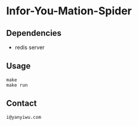 # Infor-You-Mation-Spider

## Dependencies

+ redis server

## Usage

```
make
make run
```

## Contact

```
i@yanyiwu.com
```
